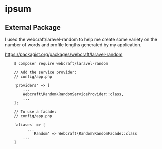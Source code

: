 # ipsum

## External Package 

I used the webcraft/laravel-random to help me create some variety on the number of words and profile lengths generated by my application. 


https://packagist.org/packages/webcraft/laravel-random

```
    $ composer require webcraft/laravel-random

    // Add the service provider: 
    // config/app.php

    'providers' => [
        ...
        Webcraft\Random\RandomServiceProvider::class,
        ...
    ];

    // To use a facade: 
    // config/app.php

    'aliases' => [
          ...
            'Random' => Webcraft\Random\RandomFacade::class
        ...
    ]
```
